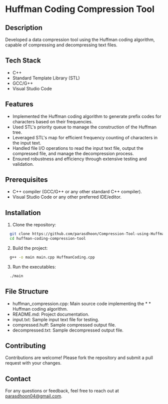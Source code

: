 
# Huffman Coding Compression Tool



## Description
Developed a data compression tool using the Huffman coding algorithm, capable of compressing and decompressing text files.
## Tech Stack
* C++
*  Standard Template Library (STL)
* GCC/G++
* Visual Studio Code
## Features
* Implemented the Huffman coding algorithm to generate prefix codes for characters based on their frequencies.
* Used STL's priority queue to manage the construction of the Huffman tree.
* Leveraged STL's map for efficient frequency counting of characters in the input text.
* Handled file I/O operations to read the input text file, output the compressed file, and manage the decompression process.
* Ensured robustness and efficiency through extensive testing and validation.
##  Prerequisites
* C++ compiler (GCC/G++ or any other standard C++ compiler).
* Visual Studio Code or any other preferred IDE/editor.
## Installation

1. Clone the repository: 

```bash
  git clone https://github.com/parasdhoon/Compression-Tool-using-Huffman-Coding.git
  cd huffman-coding-compression-tool

```
2. Build the project: 
```bash
  g++ -o main main.cpp HuffmanCoding.cpp
```
3. Run the executables:
```bash
  ./main
```

    
## File Structure
* huffman_compression.cpp: Main source code implementing the * * Huffman coding algorithm.
* README.md: Project documentation.
* input.txt: Sample input text file for testing.
* compressed.huff: Sample compressed output file.
* decompressed.txt: Sample decompressed output file.
## Contributing
Contributions are welcome! Please fork the repository and submit a pull request with your changes.
## Contact
For any questions or feedback, feel free to reach out at parasdhoon04@gmail.com.